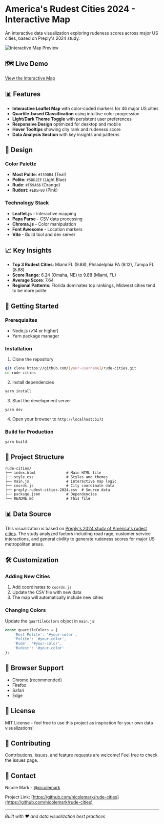 # America's Rudest Cities 2024 - Interactive Map

An interactive data visualization exploring rudeness scores across major US cities, based on Preply's 2024 study.

![Interactive Map Preview](https://via.placeholder.com/800x400/13D0B4/FFFFFF?text=Interactive+Rudeness+Map)

## 🗺️ Live Demo

[View the Interactive Map](#) <!-- Update with your deployed URL -->

## 📊 Features

- **Interactive Leaflet Map** with color-coded markers for 46 major US cities
- **Quartile-based Classification** using intuitive color progression
- **Light/Dark Theme Toggle** with persistent user preferences
- **Responsive Design** optimized for desktop and mobile
- **Hover Tooltips** showing city rank and rudeness score
- **Data Analysis Section** with key insights and patterns

## 🎨 Design

### Color Palette
- **Most Polite**: `#13D0B4` (Teal)
- **Polite**: `#5DD2EF` (Light Blue)
- **Rude**: `#F59A66` (Orange)  
- **Rudest**: `#ED5F80` (Pink)

### Technology Stack
- **Leaflet.js** - Interactive mapping
- **Papa Parse** - CSV data processing
- **Chroma.js** - Color manipulation
- **Font Awesome** - Location markers
- **Vite** - Build tool and dev server

## 📈 Key Insights

- **Top 3 Rudest Cities**: Miami FL (9.88), Philadelphia PA (9.12), Tampa FL (8.88)
- **Score Range**: 6.24 (Omaha, NE) to 9.88 (Miami, FL)
- **Average Score**: 7.64
- **Regional Patterns**: Florida dominates top rankings, Midwest cities tend to be more polite

## 🚀 Getting Started

### Prerequisites
- Node.js (v14 or higher)
- Yarn package manager

### Installation

1. Clone the repository
```bash
git clone https://github.com/[your-username]/rude-cities.git
cd rude-cities
```

2. Install dependencies
```bash
yarn install
```

3. Start the development server
```bash
yarn dev
```

4. Open your browser to `http://localhost:5173`

### Build for Production

```bash
yarn build
```

## 📁 Project Structure

```
rude-cities/
├── index.html              # Main HTML file
├── style.css               # Styles and themes
├── main.js                 # Interactive map logic
├── coords.js               # City coordinate data
├── preply-rudest-cities-2024.csv  # Source data
├── package.json            # Dependencies
└── README.md               # This file
```

## 📊 Data Source

This visualization is based on [Preply's 2024 study of America's rudest cities](https://preply.com/en/blog/rudest-cities-2024/). The study analyzed factors including road rage, customer service interactions, and general civility to generate rudeness scores for major US metropolitan areas.

## 🛠️ Customization

### Adding New Cities
1. Add coordinates to `coords.js`
2. Update the CSV file with new data
3. The map will automatically include new cities

### Changing Colors
Update the `quartileColors` object in `main.js`:
```javascript
const quartileColors = {
    'Most Polite': '#your-color',
    'Polite': '#your-color',
    'Rude': '#your-color',
    'Rudest': '#your-color'
};
```

## 📱 Browser Support

- Chrome (recommended)
- Firefox
- Safari
- Edge

## 📄 License

MIT License - feel free to use this project as inspiration for your own data visualizations!

## 🤝 Contributing

Contributions, issues, and feature requests are welcome! Feel free to check the issues page.

## 📧 Contact

Nicole Mark - [@nicolemark](https://github.com/nicolemark)

Project Link: [https://github.com/nicolemark/rude-cities](https://github.com/nicolemark/rude-cities)

---

*Built with ❤️ and data visualization best practices*